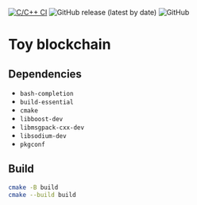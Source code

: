 [![C/C++ CI](https://github.com/otreblan/hello/workflows/C/C++%20CI/badge.svg)](https://github.com/otreblan/hello/actions?query=workflow%3A%22C%2FC%2B%2B+CI%22)
![GitHub release (latest by date)](https://img.shields.io/github/v/release/otreblan/hello?logo=github)
![GitHub](https://img.shields.io/github/license/otreblan/hello?logo=gnu)

# Toy blockchain

## Dependencies

* `bash-completion`
* `build-essential`
* `cmake`
* `libboost-dev`
* `libmsgpack-cxx-dev`
* `libsodium-dev`
* `pkgconf`

## Build
``` bash
cmake -B build
cmake --build build
```
